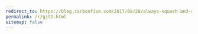 ```yaml
---
redirect_to: https://blog.carbonfive.com/2017/08/28/always-squash-and-rebase-your-git-commits/
permalink: /r/git2.html
sitemap: false
---
```


